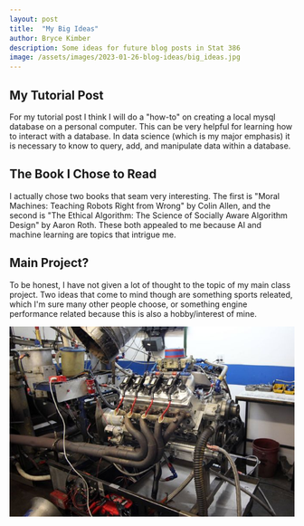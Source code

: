 ```yaml
---
layout: post
title:  "My Big Ideas"
author: Bryce Kimber
description: Some ideas for future blog posts in Stat 386
image: /assets/images/2023-01-26-blog-ideas/big_ideas.jpg
---
```


## My Tutorial Post

For my tutorial post I think I will do a "how-to" on creating a local mysql database on a personal computer. This can be very helpful for learning how to interact with a database. In data science (which is my major emphasis) it is necessary to know to query, add, and manipulate data within a database.

## The Book I Chose to Read

I actually chose two books that seam very interesting. The first is "Moral Machines: Teaching Robots Right from Wrong" by Colin Allen, and the second is "The Ethical Algorithm: The Science of Socially Aware Algorithm Design" by Aaron Roth. These both appealed to me because AI and machine learning are topics that intrigue me.

## Main Project?

To be honest, I have not given a lot of thought to the topic of my main class project. Two ideas that come to mind though are something sports releated, which I'm sure many other people choose, or something engine performance related because this is also a hobby/interest of mine.

![Figure](https://raw.githubusercontent.com/bkimber99/my386blog/main/assets/images/2023-01-26-blog-ideas/engine-dyno.jpg)